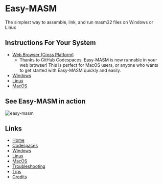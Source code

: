 # Easy-MASM

The simplest way to assemble, link, and run masm32 files on Windows or Linux

## Instructions For Your System

* [Web Browser (Cross Platform)](codespaces)
  * Thanks to GitHub Codespaces, Easy-MASM is now runnable in your web browser! This is perfect for MacOS users, or anyone who wants to get started with Easy-MASM quickly and easily.
* [Windows](windows)
* [Linux](linux)
* [MacOS](macos)

## See Easy-MASM in action

![easy-masm](https://user-images.githubusercontent.com/47261508/150897022-f96b097d-8246-435c-8caf-37eb6949b10f.gif)

## Links

- [Home](index)
- [Codespaces](codespaces)
- [Windows](windows)
- [Linux](linux)
- [MacOS](macos)
- [Troubleshooting](troubleshooting)
- [Tips](tips)
- [Credits](credits)
